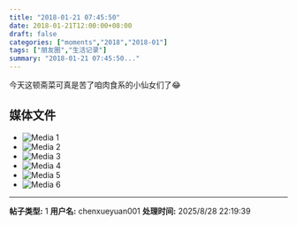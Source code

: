 ```yaml
---
title: "2018-01-21 07:45:50"
date: 2018-01-21T12:00:00+08:00
draft: false
categories: ["moments","2018","2018-01"]
tags: ["朋友圈","生活记录"]
summary: "2018-01-21 07:45:50..."
---
```


今天这顿斋菜可真是苦了咱肉食系的小仙女们了😂

## 媒体文件

- ![Media 1](/Moments/photos/2018-01-21/201801210745500.jpg)
- ![Media 2](/Moments/photos/2018-01-21/201801210745501.jpg)
- ![Media 3](/Moments/photos/2018-01-21/201801210745502.jpg)
- ![Media 4](/Moments/photos/2018-01-21/201801210745503.jpg)
- ![Media 5](/Moments/photos/2018-01-21/201801210745504.jpg)
- ![Media 6](/Moments/photos/2018-01-21/201801210745505.jpg)

---

**帖子类型:** 1
**用户名:** chenxueyuan001
**处理时间:** 2025/8/28 22:19:39